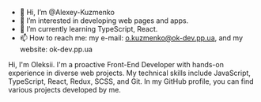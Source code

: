 - 👋 Hi, I’m @Alexey-Kuzmenko
- 👀 I’m interested in developing web pages and apps.
- 🌱 I’m currently learning TypeScript, React.
- 📫 How to reach me: my e-mail: o.kuzmenko@ok-dev.pp.ua, and my website: ok-dev.pp.ua

Hi, I'm Oleksii. I'm a proactive Front-End Developer with hands-on experience in diverse web projects. My technical skills include JavaScript, TypeScript, React, Redux, SCSS, and Git. In my GitHub profile, you can find various projects developed by me.
